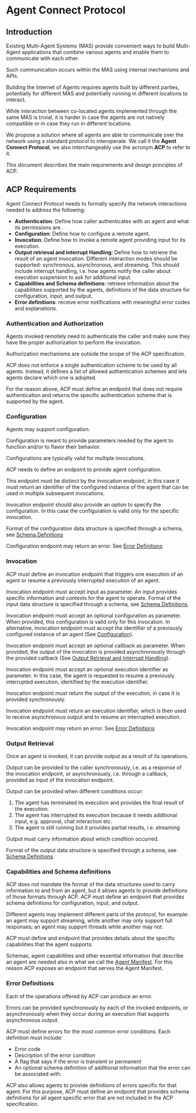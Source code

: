 # Agent Connect Protocol 

## Introduction

Existing Multi-Agent Systems (MAS) provide convenient ways to build Multi-Agent applications that combine various agents and enable them to communicate with each other.

Such communication occurs within the MAS using internal mechanisms and APIs.

Building the Internet of Agents requires agents built by different parties, potentially for different MAS and potentially running in different locations to interact. 

While interaction between co-located agents implemented through the same MAS is trivial, it is harder in case the agents are not natively compatible or in case they run in different locations.

We propose a solution where all agents are able to communicate over the network using a standard protocol to interoperate. We call it the **Agent Connect Protocol**, we also interchangeably use the acronym **ACP** to refer to it.

This document describes the main requirements and design principles of ACP.

## ACP Requirements

Agent Connect Protocol needs to formally specify the network interactions needed to address the following:

* **Authentication**: Define how caller authenticates with an agent and what its permissions are.
* **Configuration**: Define how to configure a remote agent.
* **Invocation**: Define how to invoke a remote agent providing input for its execution.
* **Output retrieval and interrupt Handling**: Define how to retrieve the result of an agent invocation. Different interaction modes should be supported: synchronous, asynchronous, and streaming. This should include interrupt handling, i.e. how agents notify the caller about execution suspension to ask for additional input.
* **Capabilities and Schema definitions**: retrieve information about the capabilities supported by the agents, definitions of the data structure for configuration, input, and output.
* **Error definitions**: receive error notifications with meaningful error codes and explanations.


### Authentication and Authorization
Agents invoked remotely need to authenticate the caller and make sure they have the proper authorization to perform the invocation.

Authorization mechanisms are outside the scope of the ACP specification.

ACP does not enforce a single authentication scheme to be used by all agents. Instead, it defines a list of allowed authentication schemes and lets agents declare which one is adopted.

For the reason above, ACP must define an endpoint that does not require authentication and returns the specific authentication scheme that is supported by the agent.

<a id="configuration"></a>
### Configuration
Agents may support configuration. 

Configuration is meant to provide parameters needed by the agent to function and/or to flavor their behavior. 

Configurations are typically valid for multiple invocations. 

ACP needs to define an endpoint to provide agent configuration. 

This endpoint must be distinct by the invocation endpoint, in this case it must return an identifier of the configured instance of the agent that can be used in multiple subsequent invocations.

Invocation endpoint should also provide an option to specify the configuration. In this case the configuration is valid only for the specific invocation.

Format of the configuration data structure is specified through a schema, see [Schema Definitions](#schemas)

Configuration endpoint may return an error. See [Error Definitions](#errors)

<a id="invocation"></a>
### Invocation
ACP must define an invocation endpoint that triggers one execution of an agent or resume a previously interrupted execution of an agent.

Invocation endpoint must accept input as parameter. An input provides specific information and contexts for the agent to operate. Format of the input data structure is specified through a schema, see [Schema Definitions](#schemas).

Invocation endpoint must accept an optional configuration as parameter. When provided, this configuration is valid only for this invocation. In alternative, invocation endpoint must accept the identifier of a previously configured instance of an agent (See [Configuration](#configuration)).

Invocation endpoint must accept an optional callback as parameter. When provided, the output of the invocation is provided asynchronously through the provided callback (See [Output Retrieval and Interrupt Handling](#output)).

Invocation endpoint must accept an optional execution identifier as parameter. In this case, the agent is requested to resume a previously interrupted execution, identified by the execution identifier.

Invocation endpoint must return the output of the execution, in case it is provided synchronously.

Invocation endpoint must return an execution identifier, which is then used to receive asynchronous output and to resume an interrupted execution.

Invocation endpoint may return an error. See [Error Definitions](#errors)

<a id="output"></a>
### Output Retrieval
Once an agent is invoked, it can provide output as a result of its operations.

Output can be provided to the caller synchronously, i.e. as a response of the invocation endpoint, or asynchronously, i.e. through a callback, provided as input of the invocation endpoint.

Output can be provided when different conditions occur:
1. The agent has terminated its execution and provides the final result of the execution.
2. The agent has interrupted its execution because it needs additional input, e.g. approval, chat interaction etc.
3. The agent is still running but it provides partial results, i.e. streaming

Output must carry information about which condition occurred.

Format of the output data structure is specified through a schema, see [Schema Definitions](#schemas).

<a id="schemas"></a>
### Capabilities and Schema definitions

ACP does not mandate the format of the data structures used to carry information to and from an agent, but it allows agents to provide definitions of those formats through ACP.
ACP must define an endpoint that provides schema definitions for configuration, input, and output.

Different agents may implement different parts of the protocol, for example: an agent may support streaming, while another may only support full responses; an agent may support threads while another may not.

ACP must define and endpoint that provides details about the specific capabilities that the agent supports.

Schemas, agent capabilities and other essential information that describe an agent are needed also in what we call the [Agent Manifest](manifest.md). For this reason ACP exposes an endpoint that serves the Agent Manifest. 

<a id="errors"></a>
### Error Definitions
Each of the operations offered by ACP can produce an error. 

Errors can be provided synchronously by each of the invoked endpoints, or asynchronously when they occur during an execution that supports asynchronous output.

ACP must define errors for the most common error conditions. Each definition must include:
* Error code
* Description of the error condition
* A flag that says if the error is transient or permanent
* An optional schema definition of additional information that the error can be associated with.

ACP also allows agents to provide definitions of errors specific for that agent. For this purpose, ACP must define an endpoint that provides schema definitions for all agent specific error that are not included in the ACP specification.


